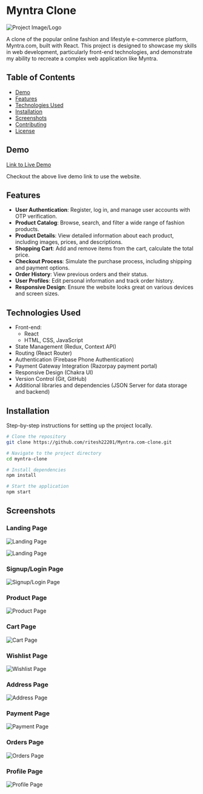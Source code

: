 # Myntra Clone

![Project Image/Logo](./myntra-clone/src/Assets/myntra-logo.webp)

A clone of the popular online fashion and lifestyle e-commerce platform, Myntra.com, built with React. This project is designed to showcase my skills in web development, particularly front-end technologies, and demonstrate my ability to recreate a complex web application like Myntra.

## Table of Contents

- [Demo](#demo)
- [Features](#features)
- [Technologies Used](#technologies-used)
- [Installation](#installation)
- [Screenshots](#screenshots)
- [Contributing](#contributing)
- [License](#license)

## Demo

[Link to Live Demo](https://myntra-clone-rho.vercel.app/)

Checkout the above live demo link to use the website.

## Features

- **User Authentication**: Register, log in, and manage user accounts with OTP verification.
- **Product Catalog**: Browse, search, and filter a wide range of fashion products.
- **Product Details**: View detailed information about each product, including images, prices, and descriptions.
- **Shopping Cart**: Add and remove items from the cart, calculate the total price.
- **Checkout Process**: Simulate the purchase process, including shipping and payment options.
- **Order History**: View previous orders and their status.
- **User Profiles**: Edit personal information and track order history.
- **Responsive Design**: Ensure the website looks great on various devices and screen sizes.

## Technologies Used

- Front-end:
  - React
  - HTML, CSS, JavaScript
- State Management (Redux, Context API)
- Routing (React Router)
- Authentication (Firebase Phone Authentication)
- Payment Gateway Integration (Razorpay payment portal)
- Responsive Design (Chakra UI)
- Version Control (Git, GitHub)
- Additional libraries and dependencies (JSON Server for data storage and backend)

## Installation

Step-by-step instructions for setting up the project locally. 

```bash
# Clone the repository
git clone https://github.com/ritesh22201/Myntra.com-clone.git

# Navigate to the project directory
cd myntra-clone

# Install dependencies
npm install

# Start the application
npm start
```

## Screenshots

### Landing Page

![Landing Page](./myntra-clone/src/Assets/readmeImg/01.png)

![Landing Page](./myntra-clone/src/Assets/readmeImg/02.png)

### Signup/Login Page

![Signup/Login Page](./myntra-clone/src/Assets/readmeImg/03.png)

### Product Page

![Product Page](./myntra-clone/src/Assets/readmeImg/04.png)

### Cart Page

![Cart Page](./myntra-clone/src/Assets/readmeImg/05.png)

### Wishlist Page

![Wishlist Page](./myntra-clone/src/Assets/readmeImg/06.png)

### Address Page

![Address Page](./myntra-clone/src/Assets/readmeImg/07.png)

### Payment Page

![Payment Page](./myntra-clone/src/Assets/readmeImg/08.png)

### Orders Page

![Orders Page](./myntra-clone/src/Assets/readmeImg/09.png)

### Profile Page

![Profile Page](./myntra-clone/src/Assets/readmeImg/10.png)



